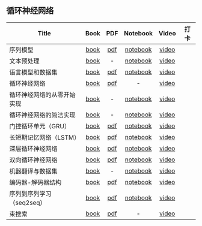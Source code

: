 ## 循环神经网络
| Title | Book | PDF | Notebook | Video | 打卡 |
| --- | :---: | :---: | :---: | :---: | :---: |
| 序列模型 | [book](https://zh-v2.d2l.ai/chapter_recurrent-neural-networks/sequence.html) |[pdf](https://courses.d2l.ai/zh-v2/assets/pdfs/part-3_1.pdf) |[notebook](https://courses.d2l.ai/zh-v2/assets/notebooks/chapter_recurrent-neural-networks/sequence.slides.html) |[video](https://www.bilibili.com/video/BV1L44y1m768/) |
| 文本预处理 | [book](https://zh-v2.d2l.ai/chapter_recurrent-neural-networks/text-preprocessing.html) |- |[notebook](https://courses.d2l.ai/zh-v2/assets/notebooks/chapter_recurrent-neural-networks/text-preprocessing.slides.html) |[video](https://www.bilibili.com/video/BV1Fo4y1Q79L/) |
| 语言模型和数据集 | [book](https://zh-v2.d2l.ai/chapter_recurrent-neural-networks/language-models-and-dataset.html) |[pdf](https://courses.d2l.ai/zh-v2/assets/pdfs/part-3_2.pdf) |[notebook](https://courses.d2l.ai/zh-v2/assets/notebooks/chapter_recurrent-neural-networks/language-models-and-dataset.slides.html) |[video](https://www.bilibili.com/video/BV1ZX4y1F7K3/) |
| 循环神经网络 | [book](https://zh-v2.d2l.ai/chapter_recurrent-neural-networks/rnn.html) |[pdf](https://courses.d2l.ai/zh-v2/assets/pdfs/part-3_3.pdf) |- |[video](https://www.bilibili.com/video/BV1D64y1z7CA/) |
| 循环神经网络的从零开始实现 | [book](https://zh-v2.d2l.ai/chapter_recurrent-neural-networks/rnn-scratch.html) |- |[notebook](https://courses.d2l.ai/zh-v2/assets/notebooks/chapter_recurrent-neural-networks/rnn-scratch.slides.html) |[video](https://www.bilibili.com/video/BV1kq4y1H7sw/) |
| 循环神经网络的简洁实现 | [book](https://zh-v2.d2l.ai/chapter_recurrent-neural-networks/rnn-concise.html) |- |[notebook](https://courses.d2l.ai/zh-v2/assets/notebooks/chapter_recurrent-neural-networks/rnn-concise.slides.html) |[video](https://www.bilibili.com/video/BV1kq4y1H7sw?p=2) |
| 门控循环单元（GRU） | [book](https://zh-v2.d2l.ai/chapter_recurrent-modern/gru.html) |[pdf](https://courses.d2l.ai/zh-v2/assets/pdfs/part-3_4.pdf) |[notebook](https://courses.d2l.ai/zh-v2/assets/notebooks/chapter_recurrent-modern/gru.slides.html) |[video](https://www.bilibili.com/video/BV1mf4y157N2/) |
| 长短期记忆网络（LSTM） | [book](https://zh-v2.d2l.ai/chapter_recurrent-modern/lstm.html) |[pdf](https://courses.d2l.ai/zh-v2/assets/pdfs/part-3_5.pdf) |[notebook](https://courses.d2l.ai/zh-v2/assets/notebooks/chapter_recurrent-modern/lstm.slides.html) |[video](https://www.bilibili.com/video/BV1JU4y1H7PC/) |
| 深层循环神经网络 | [book](https://zh-v2.d2l.ai/chapter_recurrent-modern/deep-rnn.html) |[pdf](https://courses.d2l.ai/zh-v2/assets/pdfs/part-3_6.pdf) |[notebook](https://courses.d2l.ai/zh-v2/assets/notebooks/chapter_recurrent-modern/deep-rnn.slides.html) |[video](https://www.bilibili.com/video/BV1JM4y1T7N4/) |
| 双向循环神经网络 | [book](https://zh-v2.d2l.ai/chapter_recurrent-modern/bi-rnn.html) |[pdf](https://courses.d2l.ai/zh-v2/assets/pdfs/part-3_7.pdf) |[notebook](https://courses.d2l.ai/zh-v2/assets/notebooks/chapter_recurrent-modern/bi-rnn.slides.html) |[video](https://www.bilibili.com/video/BV12X4y1c71W/) |
| 机器翻译与数据集 | [book](https://zh-v2.d2l.ai/chapter_recurrent-modern/machine-translation-and-dataset.html) |- |[notebook](https://courses.d2l.ai/zh-v2/assets/notebooks/chapter_recurrent-modern/machine-translation-and-dataset.slides.html) |[video](https://www.bilibili.com/video/BV1H64y1s7TH/) |
| 编码器-解码器结构 | [book](https://zh-v2.d2l.ai/chapter_recurrent-modern/encoder-decoder.html) |[pdf](https://courses.d2l.ai/zh-v2/assets/pdfs/part-3_8.pdf) |[notebook](https://courses.d2l.ai/zh-v2/assets/notebooks/chapter_recurrent-modern/encoder-decoder.slides.html) |[video](https://www.bilibili.com/video/BV1c54y1E7YP/) |
| 序列到序列学习（seq2seq） | [book](https://zh-v2.d2l.ai/chapter_recurrent-modern/seq2seq.html) |[pdf](https://courses.d2l.ai/zh-v2/assets/pdfs/part-3_9.pdf) |[notebook](https://courses.d2l.ai/zh-v2/assets/notebooks/chapter_recurrent-modern/seq2seq.slides.html) |[video](https://www.bilibili.com/video/BV16g411L7FG/) |
| 束搜索 | [book](https://zh-v2.d2l.ai/chapter_recurrent-modern/beam-search.html) |[pdf](https://courses.d2l.ai/zh-v2/assets/pdfs/part-3_10.pdf) |- |[video](https://www.bilibili.com/video/BV1B44y1C7m1/) |

